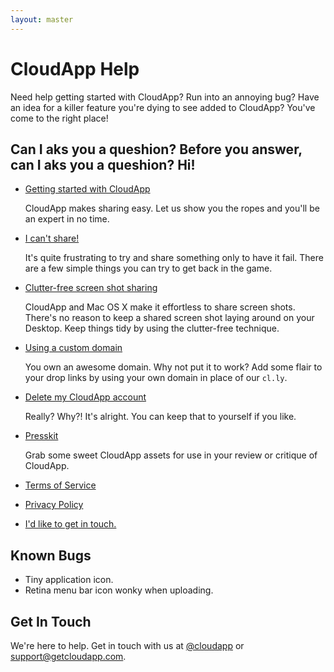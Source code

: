 ```yaml
---
layout: master
---
```


# CloudApp Help

Need help getting started with CloudApp? Run into an annoying bug? Have an idea
for a killer feature you're dying to see added to CloudApp? You've come to the
right place!

## Can I aks you a queshion? Before you answer, can I aks you a queshion? Hi!

 - [Getting started with CloudApp][start]

   CloudApp makes sharing easy. Let us show you the ropes and you'll be an
   expert in no time.

 - [I can't share!][cant-share]

   It's quite frustrating to try and share something only to have it fail. There
   are a few simple things you can try to get back in the game.

 - [Clutter-free screen shot sharing][clutter]

   CloudApp and Mac OS X make it effortless to share screen shots. There's no
   reason to keep a shared screen shot laying around on your Desktop. Keep
   things tidy by using the clutter-free technique.

 - [Using a custom domain][domain]

   You own an awesome domain. Why not put it to work? Add some flair to your
   drop links by using your own domain in place of our `cl.ly`.

 - [Delete my CloudApp account][delete]

   Really? Why?! It's alright. You can keep that to yourself if you like.

 - [Presskit][presskit]

   Grab some sweet CloudApp assets for use in your review or critique of
   CloudApp.

 - [Terms of Service][tos]
 - [Privacy Policy][privacy]
 - [I'd like to get in touch.][contact]

[start]:      /getting-started
[cant-share]: /cant-share
[clutter]:    /clutter-free-screen-shot-sharing
[domain]:     /custom-domain
[delete]:     /delete-account
[presskit]:   /presskit
[tos]:        /terms-of-service
[privacy]:    /privacy-policy
[contact]:    /contact


## Known Bugs

 - Tiny application icon.
 - Retina menu bar icon wonky when uploading.


## Get In Touch

We're here to help. Get in touch with us at [@cloudapp][twitter] or
[support@getcloudapp.com][email].

[twitter]:    http://twitter.com/cloudapp
[email]:      mailto:support@getcloudapp.com
